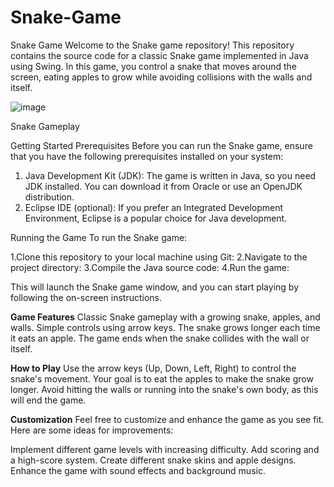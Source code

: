 # Snake-Game

Snake Game
Welcome to the Snake game repository! This repository contains the source code for a classic Snake game implemented in Java using Swing. In this game, you control a snake that moves around the screen, eating apples to grow while avoiding collisions with the walls and itself.

![image](https://github.com/LikhithaAralimara/Snake-Game/assets/128489410/9c96b6a4-b4dc-4af2-87c5-0a993416ca17)


Snake Gameplay

Getting Started
Prerequisites
Before you can run the Snake game, ensure that you have the following prerequisites installed on your system:

1. Java Development Kit (JDK): The game is written in Java, so you need JDK installed. You can download it from Oracle or use an OpenJDK distribution.
2. Eclipse IDE (optional): If you prefer an Integrated Development Environment, Eclipse is a popular choice for Java development.

Running the Game
To run the Snake game:

1.Clone this repository to your local machine using Git:
2.Navigate to the project directory:
3.Compile the Java source code:
4.Run the game:

This will launch the Snake game window, and you can start playing by following the on-screen instructions.

**Game Features**
Classic Snake gameplay with a growing snake, apples, and walls.
Simple controls using arrow keys.
The snake grows longer each time it eats an apple.
The game ends when the snake collides with the wall or itself.


**How to Play**
Use the arrow keys (Up, Down, Left, Right) to control the snake's movement.
Your goal is to eat the apples to make the snake grow longer.
Avoid hitting the walls or running into the snake's own body, as this will end the game.


**Customization**
Feel free to customize and enhance the game as you see fit. Here are some ideas for improvements:

Implement different game levels with increasing difficulty.
Add scoring and a high-score system.
Create different snake skins and apple designs.
Enhance the game with sound effects and background music.
